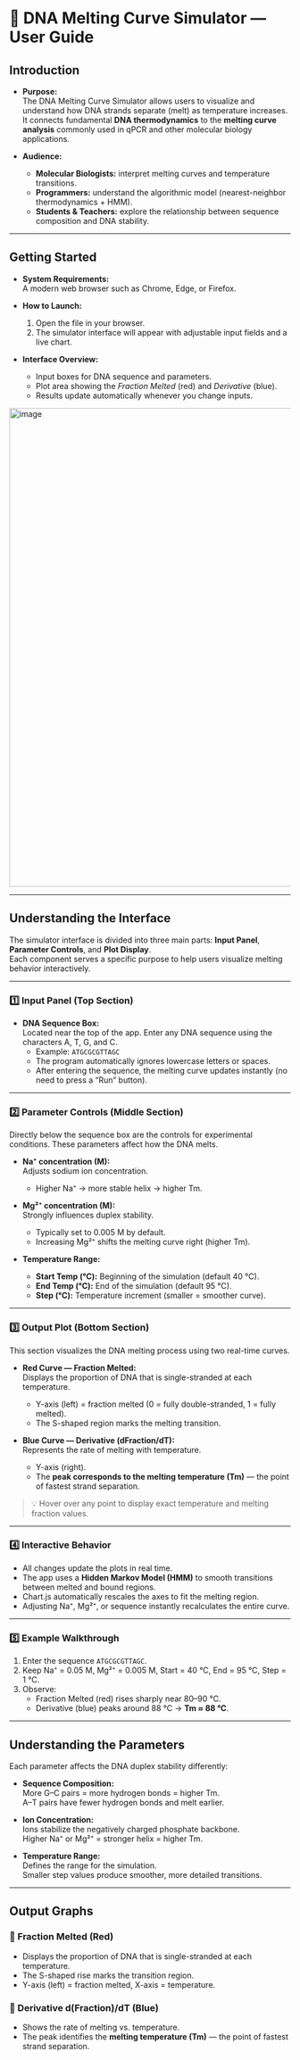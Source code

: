 # 🧬 DNA Melting Curve Simulator — User Guide

## Introduction
- **Purpose:**  
  The DNA Melting Curve Simulator allows users to visualize and understand how DNA strands separate (melt) as temperature increases.  
  It connects fundamental **DNA thermodynamics** to the **melting curve analysis** commonly used in qPCR and other molecular biology applications.

- **Audience:**  
  - **Molecular Biologists:** interpret melting curves and temperature transitions.  
  - **Programmers:** understand the algorithmic model (nearest-neighbor thermodynamics + HMM).  
  - **Students & Teachers:** explore the relationship between sequence composition and DNA stability.

---

## Getting Started
- **System Requirements:**  
  A modern web browser such as Chrome, Edge, or Firefox.

- **How to Launch:**  
  1. Open the file in your browser.  
  2. The simulator interface will appear with adjustable input fields and a live chart.

- **Interface Overview:**  
  - Input boxes for DNA sequence and parameters.  
  - Plot area showing the *Fraction Melted* (red) and *Derivative* (blue).  
  - Results update automatically whenever you change inputs.

<img width="1400" height="858" alt="image" src="https://github.com/user-attachments/assets/632e7d7a-2e9f-4366-8083-ca8d2c2a4beb" />

---

## Understanding the Interface
The simulator interface is divided into three main parts: **Input Panel**, **Parameter Controls**, and **Plot Display**.  
Each component serves a specific purpose to help users visualize melting behavior interactively.

---

### 1️⃣ Input Panel (Top Section)
- **DNA Sequence Box:**  
  Located near the top of the app. Enter any DNA sequence using the characters A, T, G, and C.  
  - Example: `ATGCGCGTTAGC`  
  - The program automatically ignores lowercase letters or spaces.  
  - After entering the sequence, the melting curve updates instantly (no need to press a “Run” button).

---

### 2️⃣ Parameter Controls (Middle Section)
Directly below the sequence box are the controls for experimental conditions. These parameters affect how the DNA melts.

- **Na⁺ concentration (M):**  
  Adjusts sodium ion concentration.  
  - Higher Na⁺ → more stable helix → higher Tm.

- **Mg²⁺ concentration (M):**  
  Strongly influences duplex stability.  
  - Typically set to 0.005 M by default.  
  - Increasing Mg²⁺ shifts the melting curve right (higher Tm).

- **Temperature Range:**  
  - **Start Temp (°C):** Beginning of the simulation (default 40 °C).  
  - **End Temp (°C):** End of the simulation (default 95 °C).  
  - **Step (°C):** Temperature increment (smaller = smoother curve).  

---

### 3️⃣ Output Plot (Bottom Section)
This section visualizes the DNA melting process using two real-time curves.

- **Red Curve — Fraction Melted:**  
  Displays the proportion of DNA that is single-stranded at each temperature.  
  - Y-axis (left) = fraction melted (0 = fully double-stranded, 1 = fully melted).  
  - The S-shaped region marks the melting transition.

- **Blue Curve — Derivative (dFraction/dT):**  
  Represents the rate of melting with temperature.  
  - Y-axis (right).  
  - The **peak corresponds to the melting temperature (Tm)** — the point of fastest strand separation.

> 💡 Hover over any point to display exact temperature and melting fraction values.

---

### 4️⃣ Interactive Behavior
- All changes update the plots in real time.  
- The app uses a **Hidden Markov Model (HMM)** to smooth transitions between melted and bound regions.  
- Chart.js automatically rescales the axes to fit the melting region.  
- Adjusting Na⁺, Mg²⁺, or sequence instantly recalculates the entire curve.

---

### 5️⃣ Example Walkthrough
1. Enter the sequence `ATGCGCGTTAGC`.  
2. Keep Na⁺ = 0.05 M, Mg²⁺ = 0.005 M, Start = 40 °C, End = 95 °C, Step = 1 °C.  
3. Observe:
   - Fraction Melted (red) rises sharply near 80–90 °C.  
   - Derivative (blue) peaks around 88 °C → **Tm ≈ 88 °C**.

---

## Understanding the Parameters
Each parameter affects the DNA duplex stability differently:

- **Sequence Composition:**  
  More G–C pairs = more hydrogen bonds = higher Tm.  
  A–T pairs have fewer hydrogen bonds and melt earlier.

- **Ion Concentration:**  
  Ions stabilize the negatively charged phosphate backbone.  
  Higher Na⁺ or Mg²⁺ = stronger helix = higher Tm.

- **Temperature Range:**  
  Defines the range for the simulation.  
  Smaller step values produce smoother, more detailed transitions.

---

## Output Graphs
### 🔴 Fraction Melted (Red)
- Displays the proportion of DNA that is single-stranded at each temperature.  
- The S-shaped rise marks the transition region.  
- Y-axis (left) = fraction melted, X-axis = temperature.

### 🔵 Derivative d(Fraction)/dT (Blue)
- Shows the rate of melting vs. temperature.  
- The peak identifies the **melting temperature (Tm)** — the point of fastest strand separation.  

